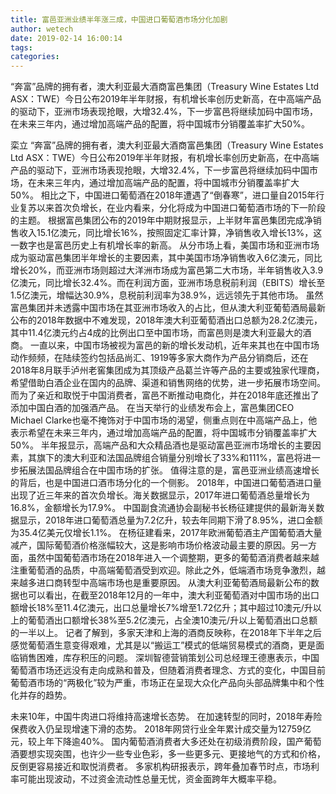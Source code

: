 ```yaml
---
title: 富邑亚洲业绩半年涨三成，中国进口葡萄酒市场分化加剧
author: wetech
date: 2019-02-14 16:00:14
tags: 
categories: 
---
```

“奔富”品牌的拥有者，澳大利亚最大酒商富邑集团（Treasury Wine Estates Ltd ASX：TWE）今日公布2019年半年财报，有机增长率创历史新高，在中高端产品的驱动下，亚洲市场表现抢眼，大增32.4%，下一步富邑将继续加码中国市场，在未来三年内，通过增加高端产品的配置，将中国城市分销覆盖率扩大50%。
<!-- more -->
栾立
“奔富”品牌的拥有者，澳大利亚最大酒商富邑集团（Treasury Wine Estates Ltd ASX：TWE）今日公布2019年半年财报，有机增长率创历史新高，在中高端产品的驱动下，亚洲市场表现抢眼，大增32.4%，下一步富邑将继续加码中国市场，在未来三年内，通过增加高端产品的配置，将中国城市分销覆盖率扩大50%。
相比之下，中国进口葡萄酒在2018年遭遇了“倒春寒”，进口量自2015年行业复苏以来首次负增长，在业内看来，分化将成为中国进口葡萄酒市场的下一阶段的主题。
根据富邑集团公布的2019年中期财报显示，上半财年富邑集团完成净销售收入15.1亿澳元，同比增长16%，按照固定汇率计算，净销售收入增长13%，这一数字也是富邑历史上有机增长率的新高。
从分市场上看，美国市场和亚洲市场成为驱动富邑集团半年增长的主要因素，其中美国市场净销售收入6亿澳元，同比增长20%，而亚洲市场则超过大洋洲市场成为富邑第二大市场，半年销售收入3.9亿澳元，同比增长32.4%。而在利润方面，亚洲市场息税前利润（EBITS）增长至1.5亿澳元，增幅达30.9%，息税前利润率为38.9%，远远领先于其他市场。
虽然富邑集团并未透露中国市场在其亚洲市场收入的占比，但从澳大利亚葡萄酒局最新公布的2018年数据中不难发现，2018年澳大利亚葡萄酒出口总额为28.2亿澳元，其中11.4亿澳元约占4成的比例出口至中国市场，而富邑则是澳大利亚最大的酒商。
一直以来，中国市场被视为富邑的新的增长发动机，近年来其也在中国市场动作频频，在陆续签约包括品尚汇、1919等多家大商作为产品分销商后，还在2018年8月联手泸州老窖集团成为其顶级产品葛兰许等产品的主要或独家代理商，希望借助白酒企业在国内的品牌、渠道和销售网络的优势，进一步拓展市场空间。而为了亲近和取悦于中国消费者，富邑不断推动电商化，并在2018年底还推出了添加中国白酒的加强酒产品。
在当天举行的业绩发布会上，富邑集团CEO Michael Clarke也毫不掩饰对于中国市场的渴望，侧重点则在中高端产品上，他表示希望在未来三年内，通过增加高端产品的配置，将中国城市分销覆盖率扩大50%。
半年报显示，高端产品和大众精品酒也是驱动富邑亚洲市场增长的主要因素，其旗下的澳大利亚和法国品牌组合销量分别增长了33%和111%，富邑将进一步拓展法国品牌组合在中国市场的扩张。
值得注意的是，富邑亚洲业绩高速增长的背后，也是中国进口酒市场分化的一个侧影。
2018年，中国进口葡萄酒进口量出现了近三年来的首次负增长。海关数据显示，2017年进口葡萄酒总量增长为16.8%，金额增长为17.9%。
中国副食流通协会副秘书长杨征建提供的最新海关数据显示，2018年进口葡萄酒总量为7.2亿升，较去年同期下滑了8.95%，进口金额为35.4亿美元仅增长1.1%。
在杨征建看来，2017年欧洲葡萄酒主产国葡萄酒大量减产，国际葡萄酒价格涨幅较大，这是影响市场价格波动最主要的原因。另一方面，虽然中国葡萄酒市场在2018年进入一个调整期，更多的葡萄酒消费者越来越注重葡萄酒的品质，中高端葡萄酒受到欢迎。除此之外，低端酒市场竞争激烈，越来越多进口商转型中高端市场也是重要原因。
从澳大利亚葡萄酒局最新公布的数据也可以看出，在截至2018年12月的一年中，澳大利亚葡萄酒对中国市场的出口额增长18%至11.4亿澳元，出口总量增长7%增至1.72亿升；其中超过10澳元/升以上的葡萄酒出口额增长38%至5.2亿澳元，占全澳10澳元/升以上葡萄酒出口总额的一半以上。
记者了解到，多家天津和上海的酒商反映称，在2018年下半年之后感觉葡萄酒生意变得艰难，尤其是以“搬运工”模式的低端贸易模式的酒商，更是面临销售困难，库存积压的问题。
深圳智德营销策划公司总经理王德惠表示，中国葡萄酒市场还远没有走向成熟和普及，但随着消费者理念、方式的变化，中国目前葡萄酒市场的“两极化”较为严重，市场正在呈现大众化产品向头部品牌集中和个性化并存的趋势。
 
 
未来10年，中国牛肉进口将维持高速增长态势。
在加速转型的同时，2018年寿险保费收入仍呈现增速下滑的态势。
2018年网贷行业全年累计成交量为12759亿元，较上年下降逾40%。
国内葡萄酒消费者大多还处在初级消费阶段，国产葡萄酒要想实现突围，也许少一些专业色彩，多一些更多元、更接地气的方式和价格，反倒更容易接近和取悦消费者。
多家机构研报表示，跨年叠加春节时点，市场利率可能出现波动，不过资金流动性总量无忧，资金面跨年大概率平稳。
